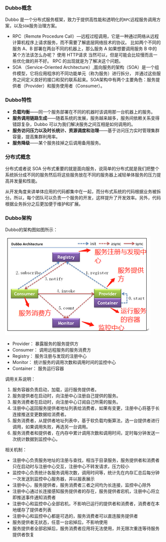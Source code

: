 ### Dubbo概念 
Dubbo 是一个分布式服务框架，致力于提供高性能和透明化的`RPC`远程服务调用方案，以及`SOA`服务治理方案。
* RPC（Remote Procedure Call）—远程过程调用，它是一种通过网络从远程计算机程序上请求服务，而不需要了解底层网络技术的协议。
比如两个不同的服务 A、B 部署在两台不同的机器上，那么服务 A 如果想要调用服务 B 中的某个方法该怎么办呢？
使用 HTTP请求 当然可以，但是可能会比较慢而且一些优化做的并不好。 RPC 的出现就是为了解决这个问题。
* SOA （Service-Oriented Architecture）,面向服务的架构（SOA）是一个组件模型，它将应用程序的不同功能单元（称为服务）进行拆分，
并通过这些服务之间定义良好的接口和契约联系起来。SOA架构中有两个主要角色：服务提供者（Provider）和服务使用者（Consumer）。  

### Dubbo特性
* **负载均衡**——同一个服务部署在不同的机器时该调用那一台机器上的服务。
* **服务调用链路生成**——随着系统的发展，服务越来越多，服务间依赖关系变得错踪复杂，Dubbo 可以为我们解决服务之间互相是如何调用的。
* **服务访问压力以及时长统计、资源调度和治理**——基于访问压力实时管理集群容量，提高集群利用率。
* **服务降级**——某个服务挂掉之后调用备用服务。

### 分布式概念
分布式或者说 SOA 分布式重要的就是面向服务，说简单的分布式就是我们把整个系统拆分成不同的服务然后将这些服务放在不同的服务器上减轻单体服务的压力提高并发量和性能。  

从开发角度来讲单体应用的代码都集中在一起，而分布式系统的代码根据业务被拆分。所以，每个团队可以负责一个服务的开发，这样提升了开发效率。另外，代码根据业务拆分之后更加便于维护和扩展。

### Dubbo架构
Dubbo的架构图如图所示： 

![image](https://github.com/islongfei/Blog/blob/master/images/ZooKeeper%E5%8E%9F%E7%90%86.jpg)
* Provider： 暴露服务的服务提供方
* Consumer： 调用远程服务的服务消费方
* Registry： 服务注册与发现的注册中心
* Monitor： 统计服务的调用次数和调用时间的监控中心
* Container： 服务运行容器

调用关系说明：

1. 服务容器负责启动，加载，运行服务提供者。
2. 服务提供者在启动时，向注册中心注册自己提供的服务。
3. 服务消费者在启动时，向注册中心订阅自己所需的服务。
4. 注册中心返回服务提供者地址列表给消费者，如果有变更，注册中心将基于长连接推送变更数据给消费者。
5. 服务消费者，从提供者地址列表中，基于软负载均衡算法，选一台提供者进行调用，如果调用失败，再选另一台调用。
6. 服务消费者和提供者，在内存中累计调用次数和调用时间，定时每分钟发送一次统计数据到监控中心。  

相关机制：
* 注册中心负责服务地址的注册与查找，相当于目录服务，服务提供者和消费者只在启动时与注册中心交互，注册中心不转发请求，压力较小
* 监控中心负责统计各服务调用次数，调用时间等，统计先在内存汇总后每分钟一次发送到监控中心服务器，并以报表展示
* 注册中心，服务提供者，服务消费者三者之间均为长连接，监控中心除外
* 注册中心通过长连接感知服务提供者的存在，服务提供者宕机，注册中心将立即推送事件通知消费者
* 注册中心和监控中心全部宕机，不影响已运行的提供者和消费者，消费者在本地缓存了提供者列表
* 注册中心和监控中心都是可选的，服务消费者可以直连服务提供者
* 服务提供者无状态，任意一台宕掉后，不影响使用
* 服务提供者全部宕掉后，服务消费者应用将无法使用，并无限次重连等待服务提供者恢复




